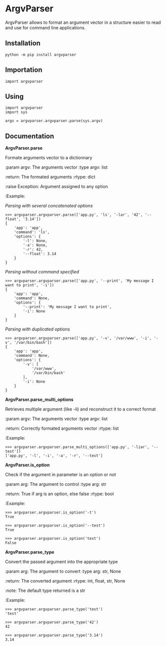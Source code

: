 # ArgvParser

ArgvParser allows to format an argument vector in a structure easier to read and use for command line applications.

## Installation

    python -m pip install argvparser
    
## Importation

    import argvparser

## Using

    import argvparser
    import sys

    args = argvparser.argvparser.parse(sys.argv)
    
## Documentation

**ArgvParser.parse**

Formate arguments vector to a dictionnary

:param argv: The arguments vector
:type argv: list

:return: The formated arguments
:rtype: dict

:raise Exception: Argument assigned to any option

:Example:

*Parsing with several concatenated options*

    >>> argvparser.argvparser.parse(['app.py', 'ls', '-lar', '42', '--float', '3.14'])
    {
        'app': 'app',
        'command': 'ls',
        'options': {
            '-l': None,
            '-a': None,
            '-r': 42,
            '--float': 3.14
        }
    }

*Parsing without command specified*

    >>> argvparser.argvparser.parse(['app.py', '--print', 'My message I want to print', '-i'])
    {
        'app': 'app',
        'command': None,
        'options': {
            '--print': 'My message I want to print',
            '-i': None
        }
    }
    
*Parsing with duplicated options*
    
    >>> argvparser.argvparser.parse(['app.py', '-v', '/var/www', '-i', '-v', '/var/bin/bash'])
    {
        'app': 'app',
        'command': None,
        'options': {
            '-v': [
                '/var/www',
                '/var/bin/bash'
            ],
            '-i': None
        }
    }

**ArgvParser.parse_multi_options**

Retrieves multiple argument (like -li) and reconstruct it to a correct format

:param argv: The arguments vector
:type argv: list

:return: Correctly formated arguments vector
:rtype: list

:Example:

    >>> argvparser.argvparser.parse_multi_options(['app.py', '-liar', '--test'])
    ['app.py', '-l', '-i', '-a', '-r', '--test']

**ArgvParser.is_option**

Check if the argument in parameter is an option or not

:param arg: The argument to control
:type arg: str

:return: True if arg is an option, else false
:rtype: bool

:Example:

    >>> argvparser.argvparser.is_option('-t')
    True

    >>> argvparser.argvparser.is_option('--test')
    True

    >>> argvparser.argvparser.is_option('test')
    False

**ArgvParser.parse_type**

Convert the passed argument into the appropriate type

:param arg: The argument to convert
:type arg: str, None

:return: The converted argument
:rtype: int, float, str, None

:note: The default type returned is a str

:Example:

    >>> argvparser.argvparser.parse_type('test')
    'test'

    >>> argvparser.argvparser.parse_type('42')
    42

    >>> argvparser.argvparser.parse_type('3.14')
    3.14